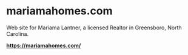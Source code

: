 mariamahomes.com
==

Web site for Mariama Lantner, a licensed Realtor in Greensboro, North Carolina.

**https://mariamahomes.com/**
